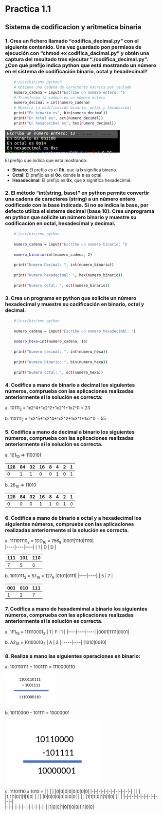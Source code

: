 # Practica 1.1

## Sistema de codificacion y aritmetica binaria

### 1. Crea un fichero llamado “codifica_decimal.py” con el siguiente contenido. Una vez guardado pon permisos de ejecución con “chmod +x codifica_dacimal.py” y obtén una captura del resultado tras ejecutar “./codifica_decimal.py”. ¿Con qué prefijo indica python que está mostrando un número en el sistema de codificación binario, octal y hexadecimal?

```sh 
    #!/usr/bin/env python3
    # Obtiene una cadena de caracteres escrita por teclado
    numero_cadena = input("Escribe un número entero: ")
    # Transforma la cadena en un número entero
    numero_decimal = int(numero_cadena)
    # Muestra la codificación binaria, octal y hexadecimal
    print("En binario es", bin(numero_decimal))
    print("En octal es", oct(numero_decimal))
    print("En hexadecimal es", hex(numero_decimal))
```
![1º captura](Imagenes/Screenshot_20230921_115345.png)

El prefijo que indica que esta mostrando:
- **Binario**: El prefijo es el **0b**, que la **b** significa binario. 
- **Octal**: El prefijo es el **0o**, donde la **o** es octal.
- **Hexadecimal**: El prefijo es **0x**, que **x** significa hexadecimal.

### 2. El método “int(string, base)” en python permite convertir una cadena de caracteres (string) a un número entero codificado con la base indicada. Si no se indica la base, por defecto utiliza el sistema decimal (base 10). Crea unprograma en python que solicite un número binario y muestre su codificación en octal, hexadecimal y decimal.

```sh
    #!/usr/bin/env python

    numero_cadena = input("Escribe un numero binario: ")

    numero_binario=int(numero_cadena, 2)
    
    print("Numero Decimal: ", int(numero_binario))

    print("Numero hexadecimal: ", hex(numero_binario))

    print("Numero octal: ", oct(numero_binario))
```

### 3. Crea un programa en python que solicite un número hexadecimal y muestre su codificación en binario, octal y decimal.

```sh
    #!/usr/bin/env python

    numero_cadena = input("Escribe un numero hexadecimal: ")

    numero_hexa=int(numero_cadena, 16)
    
    print("Numero decimal: ", int(numero_hexa))

    print("Numero binario: ", bin(numero_hexa))

    print("Numero octal: ", oct(numero_hexa))
```

### 4. Codifica a mano de binario a decimal los siguientes números, comprueba con las aplicaciones realizadas anteriormente si la solución es correcta:

a. 10111<sub>2</sub> = 1x2^4+1x2^2+1x2^1+1x2^0 = 23

b. 110111<sub>2</sub> = 1x2^5+1x2^4+1x2^2+1x2^1+1x2^0 = 55

### 5. Codifica a mano de decimal a binario los siguientes números, comprueba con las aplicaciones realizadas anteriormente si la solución es correcta.

a. 101<sub>10</sub> => 1100101

|128|64|32|16|8|4|2|1|
|---|--|--|--|-|-|-|-|
| 0 | 1| 1| 0|0|1|0|1|

b. 26<sub>10</sub> => 11010

|128|64|32|16|8|4|2|1|
|---|--|--|--|-|-|-|-|
| 0 | 0| 0| 1|1|0|1|0|

### 6. Codifica a mano de binario a octal y a hexadecimal los siguientes números, comprueba con las aplicaciones realizadas anteriormente si la solución es correcta.

a. 111101110<sub>2</sub> = 1DD<sub>16</sub> = 756<sub>8</sub>
|0001|1110|1110|  
|----|----|----|
| 1  |  D | D  |

|111|101|110|
|---|---|---|
| 7 | 5 | 6 |

b. 1010111<sub>2</sub> = 57<sub>16</sub> = 127<sub>8</sub>
|0101|0111|
|----|----|
|  5 |  7 |

|001|010|111|
|---|---|---|
| 1 | 2 | 7 |

### 7. Codifica a mano de hexademimal a binario los siguientes números, comprueba con las aplicaciones realizadas anteriormente si la solución es correcta.

a. 1F1<sub>16</sub> = 111110001<sub>2</sub>
| 1  | F  |  1 |
|----|----|----|
|0001|1111|0001|

b. A2<sub>16</sub> = 10100010<sub>2</sub>
| A  | 2  |
|----|----|
|1010|0010| 

### 8. Realiza a mano las siguientes operaciones en binario:

a. 100110111 + 1001111 = 1110000110

![suma](Imagenes/SUMA.png)

b. 10110000 – 101111 = 10000001

![resta](Imagenes/resta.png)

c. 11101110 x 1010 = 
| | | | |0|0|0|0|0|0|0|0|
|-|-|-|-|-|-|-|-|-|-|-|-| 
| | | |1|1|1|0|1|1|1|0| |
| | |0|0|0|0|0|0|0|0| | |
| |1|1|1|0|1|1|1|0| | | |
|-|-|-|-|-|-|-|-|-|-|-|-|  
|-|-|-|-|-|-|-|-|-|-|-|-|
|1|0|0|1|0|1|0|0|1|1|0|0|
                            